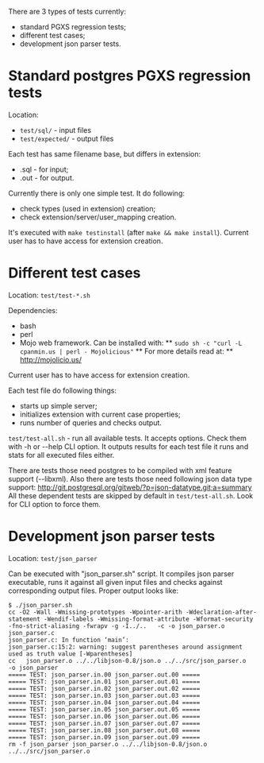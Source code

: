 There are 3 types of tests currently:
  * standard PGXS regression tests;
  * different test cases;
  * development json parser tests.

Standard postgres PGXS regression tests
=======================================

Location:
  * `test/sql/` - input files
  * `test/expected/` - output files

Each test has same filename base, but differs in extension:
  * .sql - for input;
  * .out - for output.

Currently there is only one simple test. It do following:
  * check types (used in extension) creation;
  * check extension/server/user_mapping creation.

It's executed with `make testinstall` (after `make && make install`). Current user has to have access for extension creation.

Different test cases
====================

Location:
`test/test-*.sh`

Dependencies:
  * bash
  * perl
  * Mojo web framework. Can be installed with:
    ** `sudo sh -c "curl -L cpanmin.us | perl - Mojolicious"`
    ** For more details read at:
    ** http://mojolicio.us/

Current user has to have access for extension creation.

Each test file do following things:
  * starts up simple server;
  * initializes extension with current case properties;
  * runs number of queries and checks output.

`test/test-all.sh` - run all available tests.
It accepts options. Check them with -h or --help CLI option.
It outputs results for each test file it runs and stats for all executed files either.

There are tests those need postgres to be compiled with xml feature support (--libxml).
Also there are tests those need following json data type support:
http://git.postgresql.org/gitweb/?p=json-datatype.git;a=summary
All these dependent tests are skipped by default in `test/test-all.sh`. Look for CLI option to force them.

Development json parser tests
=============================

Location:
`test/json_parser`

Can be executed with "json_parser.sh" script. It compiles json parser executable, runs it against all given input files and checks against corresponding output files. Proper output looks like:

    $ ./json_parser.sh 
    cc -O2 -Wall -Wmissing-prototypes -Wpointer-arith -Wdeclaration-after-statement -Wendif-labels -Wmissing-format-attribute -Wformat-security -fno-strict-aliasing -fwrapv -g -I../..   -c -o json_parser.o json_parser.c
    json_parser.c: In function ‘main’:
    json_parser.c:15:2: warning: suggest parentheses around assignment used as truth value [-Wparentheses]
    cc   json_parser.o ../../libjson-0.8/json.o ../../src/json_parser.o   -o json_parser
    ===== TEST: json_parser.in.00 json_parser.out.00 =====
    ===== TEST: json_parser.in.01 json_parser.out.01 =====
    ===== TEST: json_parser.in.02 json_parser.out.02 =====
    ===== TEST: json_parser.in.03 json_parser.out.03 =====
    ===== TEST: json_parser.in.04 json_parser.out.04 =====
    ===== TEST: json_parser.in.05 json_parser.out.05 =====
    ===== TEST: json_parser.in.06 json_parser.out.06 =====
    ===== TEST: json_parser.in.07 json_parser.out.07 =====
    ===== TEST: json_parser.in.08 json_parser.out.08 =====
    ===== TEST: json_parser.in.09 json_parser.out.09 =====
    rm -f json_parser json_parser.o ../../libjson-0.8/json.o ../../src/json_parser.o
